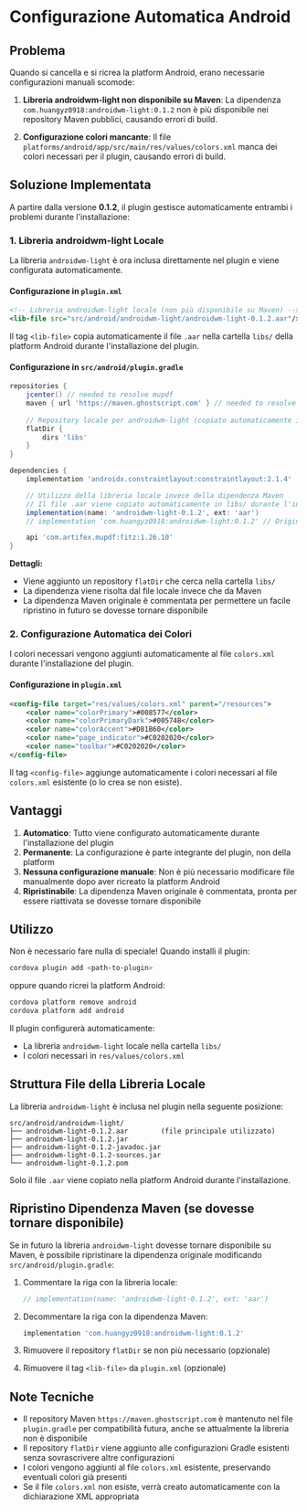 # Configurazione Automatica Android

## Problema

Quando si cancella e si ricrea la platform Android, erano necessarie configurazioni manuali scomode:

1. **Libreria androidwm-light non disponibile su Maven**: La dipendenza `com.huangyz0918:androidwm-light:0.1.2` non è più disponibile nei repository Maven pubblici, causando errori di build.

2. **Configurazione colori mancante**: Il file `platforms/android/app/src/main/res/values/colors.xml` manca dei colori necessari per il plugin, causando errori di build.

## Soluzione Implementata

A partire dalla versione **0.1.2**, il plugin gestisce automaticamente entrambi i problemi durante l'installazione:

### 1. Libreria androidwm-light Locale

La libreria `androidwm-light` è ora inclusa direttamente nel plugin e viene configurata automaticamente.

#### Configurazione in `plugin.xml`

```xml
<!-- Libreria androidwm-light locale (non più disponibile su Maven) -->
<lib-file src="src/android/androidwm-light/androidwm-light-0.1.2.aar"/>
```

Il tag `<lib-file>` copia automaticamente il file `.aar` nella cartella `libs/` della platform Android durante l'installazione del plugin.

#### Configurazione in `src/android/plugin.gradle`

```gradle
repositories {
    jcenter() // needed to resolve mupdf
    maven { url 'https://maven.ghostscript.com' } // needed to resolve androidwm-light (non più disponibile, ma mantenuto per compatibilità)
    
    // Repository locale per androidwm-light (copiato automaticamente in libs/ dal plugin.xml)
    flatDir {
        dirs 'libs'
    }
}

dependencies {
    implementation 'androidx.constraintlayout:constraintlayout:2.1.4'

    // Utilizzo della libreria locale invece della dipendenza Maven
    // Il file .aar viene copiato automaticamente in libs/ durante l'installazione del plugin
    implementation(name: 'androidwm-light-0.1.2', ext: 'aar')
    // implementation 'com.huangyz0918:androidwm-light:0.1.2' // Originale Maven (non più disponibile, ripristinare se torna disponibile)

    api 'com.artifex.mupdf:fitz:1.26.10'
}
```

**Dettagli:**
- Viene aggiunto un repository `flatDir` che cerca nella cartella `libs/`
- La dipendenza viene risolta dal file locale invece che da Maven
- La dipendenza Maven originale è commentata per permettere un facile ripristino in futuro se dovesse tornare disponibile

### 2. Configurazione Automatica dei Colori

I colori necessari vengono aggiunti automaticamente al file `colors.xml` durante l'installazione del plugin.

#### Configurazione in `plugin.xml`

```xml
<config-file target="res/values/colors.xml" parent="/resources">
    <color name="colorPrimary">#008577</color>
    <color name="colorPrimaryDark">#00574B</color>
    <color name="colorAccent">#D81B60</color>
    <color name="page_indicator">#C0202020</color>
    <color name="toolbar">#C0202020</color>
</config-file>
```

Il tag `<config-file>` aggiunge automaticamente i colori necessari al file `colors.xml` esistente (o lo crea se non esiste).

## Vantaggi

1. **Automatico**: Tutto viene configurato automaticamente durante l'installazione del plugin
2. **Permanente**: La configurazione è parte integrante del plugin, non della platform
3. **Nessuna configurazione manuale**: Non è più necessario modificare file manualmente dopo aver ricreato la platform Android
4. **Ripristinabile**: La dipendenza Maven originale è commentata, pronta per essere riattivata se dovesse tornare disponibile

## Utilizzo

Non è necessario fare nulla di speciale! Quando installi il plugin:

```bash
cordova plugin add <path-to-plugin>
```

oppure quando ricrei la platform Android:

```bash
cordova platform remove android
cordova platform add android
```

Il plugin configurerà automaticamente:
- La libreria `androidwm-light` locale nella cartella `libs/`
- I colori necessari in `res/values/colors.xml`

## Struttura File della Libreria Locale

La libreria `androidwm-light` è inclusa nel plugin nella seguente posizione:

```
src/android/androidwm-light/
├── androidwm-light-0.1.2.aar        (file principale utilizzato)
├── androidwm-light-0.1.2.jar
├── androidwm-light-0.1.2-javadoc.jar
├── androidwm-light-0.1.2-sources.jar
└── androidwm-light-0.1.2.pom
```

Solo il file `.aar` viene copiato nella platform Android durante l'installazione.

## Ripristino Dipendenza Maven (se dovesse tornare disponibile)

Se in futuro la libreria `androidwm-light` dovesse tornare disponibile su Maven, è possibile ripristinare la dipendenza originale modificando `src/android/plugin.gradle`:

1. Commentare la riga con la libreria locale:
   ```gradle
   // implementation(name: 'androidwm-light-0.1.2', ext: 'aar')
   ```

2. Decommentare la riga con la dipendenza Maven:
   ```gradle
   implementation 'com.huangyz0918:androidwm-light:0.1.2'
   ```

3. Rimuovere il repository `flatDir` se non più necessario (opzionale)

4. Rimuovere il tag `<lib-file>` da `plugin.xml` (opzionale)

## Note Tecniche

- Il repository Maven `https://maven.ghostscript.com` è mantenuto nel file `plugin.gradle` per compatibilità futura, anche se attualmente la libreria non è disponibile
- Il repository `flatDir` viene aggiunto alle configurazioni Gradle esistenti senza sovrascrivere altre configurazioni
- I colori vengono aggiunti al file `colors.xml` esistente, preservando eventuali colori già presenti
- Se il file `colors.xml` non esiste, verrà creato automaticamente con la dichiarazione XML appropriata
